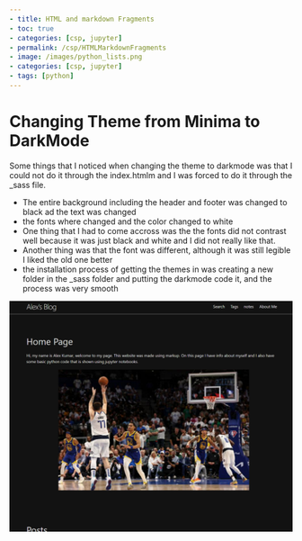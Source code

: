 ```yaml
---
- title: HTML and markdown Fragments
- toc: true
- categories: [csp, jupyter]
- permalink: /csp/HTMLMarkdownFragments
- image: /images/python_lists.png
- categories: [csp, jupyter]
- tags: [python]
---
```


# Changing Theme from Minima to DarkMode
Some things that I noticed when changing the theme to darkmode was that I could not do it through the index.htmlm and I was forced to do it through the _sass file.
- The entire background including the header and footer was changed to black ad the text was changed
- the fonts where changed and the color changed to white
- One thing that I had to come accross was the the fonts did not contrast well because it was just black and white and I did not really like that.
- Another thing was that the font was different, although it was still legible I liked the old one better
- the installation process of getting the themes in was creating a new folder in the _sass folder and putting the darkmode code it, and the process was very smooth

![websitepicture.png](https://github.com/AlexKumar19/fastpages-APCSP/blob/master/images/websitepicture.png?raw=true)